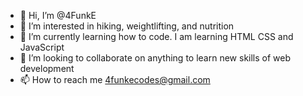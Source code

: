 - 👋 Hi, I’m @4FunkE
- 👀 I’m interested in hiking, weightlifting, and nutrition
- 🌱 I’m currently learning how to code. I am learning HTML CSS and JavaScript
- 💞️ I’m looking to collaborate on anything to learn new skills of web development
- 📫 How to reach me 4funkecodes@gmail.com

<!---
4FunkE/4FunkE is a ✨ special ✨ repository because its `README.md` (this file) appears on your GitHub profile.
You can click the Preview link to take a look at your changes.
--->
